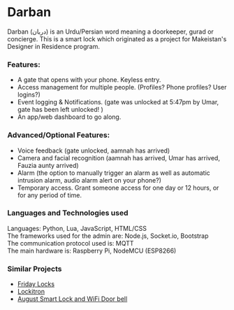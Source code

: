# Darban
Darban (دربان) is an Urdu/Persian word meaning a doorkeeper, gurad or concierge. This is a smart lock which originated as a project for Makeistan's Designer in Residence program.


### Features:
- A gate that opens with your phone. Keyless entry.
- Access management for multiple people. (Profiles? Phone profiles? User logins?)
- Event logging & Notifications. (gate was unlocked at 5:47pm by Umar, gate has been left unlocked! )
- An app/web dashboard to go along.

### Advanced/Optional Features:
- Voice feedback (gate unlocked, aamnah has arrived)
- Camera and facial recognition (aamnah has arrived, Umar has arrived, Fauzia aunty arrived)
- Alarm (the option to manually trigger an alarm as well as automatic intrusion alarm, audio alarm alert on your phone?)
- Temporary access. Grant someone access for one day or 12 hours, or for  any period of time. 


### Languages and Technologies used
Languages: Python, Lua, JavaScript, HTML/CSS  
The frameworks used for the admin are: Node.js, Socket.io, Bootstrap  
The communication protocol used is: MQTT  
The main hardware is: Raspberry Pi, NodeMCU (ESP8266)   


### Similar Projects
- [Friday Locks](http://www.fridaylock.com/)
- [Lockitron](https://lockitron.com/)
- [August Smart Lock and WiFi Door bell](http://august.com/)
